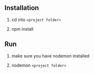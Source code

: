 ## Installation

1. cd into `<project folder>`

2. npm install

## Run

1. make sure you have nodemon installed

2. nodemon `<project folder>`